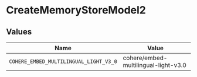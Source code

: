 # CreateMemoryStoreModel2


## Values

| Name                                   | Value                                  |
| -------------------------------------- | -------------------------------------- |
| `COHERE_EMBED_MULTILINGUAL_LIGHT_V3_0` | cohere/embed-multilingual-light-v3.0   |